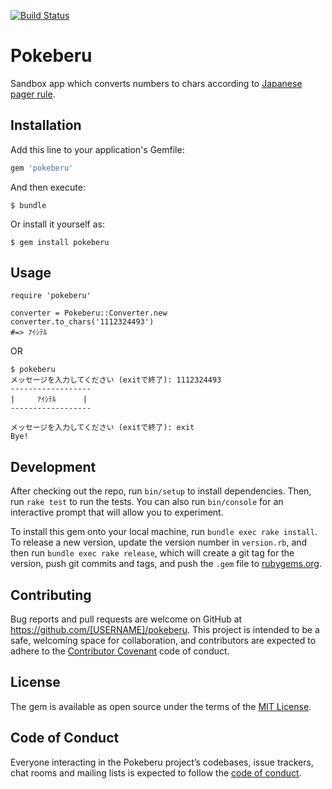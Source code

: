 [![Build Status](https://travis-ci.org/JunichiIto/pokeberu.svg?branch=master)](https://travis-ci.org/JunichiIto/pokeberu)
# Pokeberu

Sandbox app which converts numbers to chars according to [Japanese pager rule](https://ja.wikipedia.org/wiki/2%E3%82%BF%E3%83%83%E3%83%81%E5%85%A5%E5%8A%9B).

## Installation

Add this line to your application's Gemfile:

```ruby
gem 'pokeberu'
```

And then execute:

    $ bundle

Or install it yourself as:

    $ gem install pokeberu

## Usage

```
require 'pokeberu'

converter = Pokeberu::Converter.new
converter.to_chars('1112324493')
#=> ｱｲｼﾃﾙ
```

OR

```
$ pokeberu
メッセージを入力してください (exitで終了): 1112324493
------------------
|     ｱｲｼﾃﾙ      |
------------------

メッセージを入力してください (exitで終了): exit
Bye!
```

## Development

After checking out the repo, run `bin/setup` to install dependencies. Then, run `rake test` to run the tests. You can also run `bin/console` for an interactive prompt that will allow you to experiment.

To install this gem onto your local machine, run `bundle exec rake install`. To release a new version, update the version number in `version.rb`, and then run `bundle exec rake release`, which will create a git tag for the version, push git commits and tags, and push the `.gem` file to [rubygems.org](https://rubygems.org).

## Contributing

Bug reports and pull requests are welcome on GitHub at https://github.com/[USERNAME]/pokeberu. This project is intended to be a safe, welcoming space for collaboration, and contributors are expected to adhere to the [Contributor Covenant](http://contributor-covenant.org) code of conduct.

## License

The gem is available as open source under the terms of the [MIT License](https://opensource.org/licenses/MIT).

## Code of Conduct

Everyone interacting in the Pokeberu project’s codebases, issue trackers, chat rooms and mailing lists is expected to follow the [code of conduct](https://github.com/JunichiIto/pokeberu/blob/master/CODE_OF_CONDUCT.md).

